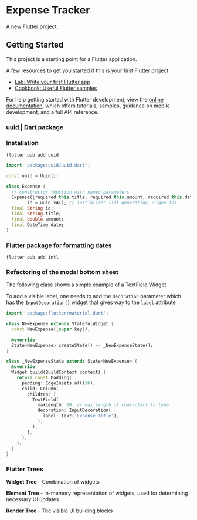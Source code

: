 # Expense Tracker

A new Flutter project.

## Getting Started

This project is a starting point for a Flutter application.

A few resources to get you started if this is your first Flutter project:

- [Lab: Write your first Flutter app](https://docs.flutter.dev/get-started/codelab)
- [Cookbook: Useful Flutter samples](https://docs.flutter.dev/cookbook)

For help getting started with Flutter development, view the
[online documentation](https://docs.flutter.dev/), which offers tutorials,
samples, guidance on mobile development, and a full API reference.

### [uuid | Dart package](https://pub.dev/packages/uuid "generate unique ids")

### Installation

```terminal
flutter pub add uuid
```

```dart
import 'package:uuid/uuid.dart';

const uuid = Uuid();

class Expense {
  // constructor function with named parameters
  Expense({required this.title, required this.amount, required this.date})
      : id = uuid.v4(); // initializer list generating unique ids
  final String id;
  final String title;
  final double amount;
  final DateTime date;
}
```

### [Flutter package for formatting dates](https://pub.dev/packages/intl/install)

```terminal
flutter pub add intl
```

### Refactoring of the modal bottom sheet

The following class shows a simple example of a TextField Widget

To add a visible label, one needs to add the `decoration` parameter which has the `InputDecoration()` widget that gives way to the `label` attribute

```dart
import 'package:flutter/material.dart';

class NewExpense extends StatefulWidget {
  const NewExpense({super.key});

  @override
  State<NewExpense> createState() => _NewExpenseState();
}

class _NewExpenseState extends State<NewExpense> {
  @override
  Widget build(BuildContext context) {
    return const Padding(
      padding: EdgeInsets.all(16),
      child: Column(
        children: [
          TextField(
            maxLength: 60, // max length of characters to type
            decoration: InputDecoration(
              label: Text('Expense Title'),
            ),
          ),
        ],
      ),
    );
  }
}
```

### Flutter Trees

**Widget Tree** - Combination of widgets

**Element Tree** - In-memory representation of widgets, used for determining necessary UI updates

**Render Tree** - The visible UI building blocks
